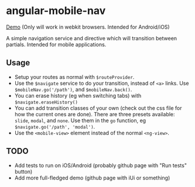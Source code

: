 angular-mobile-nav
==================

[Demo](http://embed.plnkr.co/5CmSiz5d5qoDRQlwiKxf) (Only will work in webkit browsers.  Intended for Android/iOS)

A simple navigation service and directive which will transition between partials.  Intended for mobile applications.

Usage
-----

* Setup your routes as normal with `$routeProvider`.
* Use the `$navigate` service to do your transition, instead of `<a>` links.  Use `$mobileNav.go('/path')`, and `$mobileNav.back()`.  
* You can erase history (eg when switching tabs) with `$navigate.eraseHistory()`
* You can add transition classes of your own (check out the css file for how the current ones are done). There are three presets available: `slide`, `modal`, and `none`.  Use them in the `go` function, eg `$navigate.go('/path', 'modal')`.
* Use the `<mobile-view>` element instead of the normal `<ng-view>`.

TODO
----

* Add tests to run on iOS/Android (probably github page with "Run tests" button)
* Add more full-fledged demo (github page with iUi or something)
